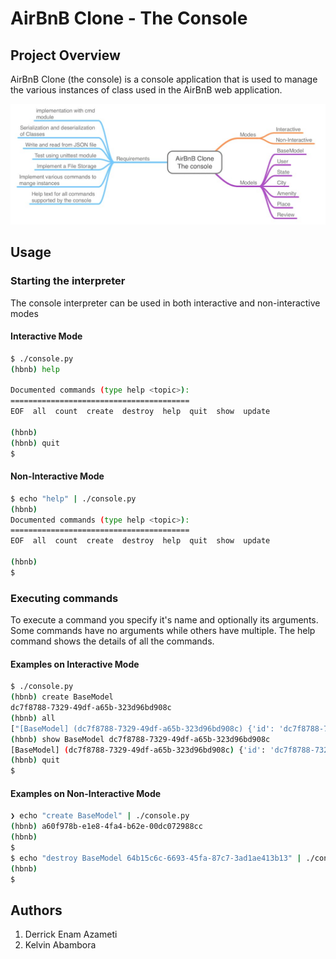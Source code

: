 # AirBnB Clone - The Console

## Project Overview
AirBnB Clone (the console) is a console application that is used to manage the various instances of class used in the AirBnB web application.

![Project Overview](/docs/AirBnB_Console_Project_Overview.jpg)

## Usage

### Starting the interpreter
The console interpreter can be used in both interactive and non-interactive modes

#### Interactive Mode
```bash
$ ./console.py
(hbnb) help

Documented commands (type help <topic>):
========================================
EOF  all  count  create  destroy  help  quit  show  update

(hbnb) 
(hbnb) quit
$
```

#### Non-Interactive Mode
```bash
$ echo "help" | ./console.py
(hbnb) 
Documented commands (type help <topic>):
========================================
EOF  all  count  create  destroy  help  quit  show  update

(hbnb)
$
```

### Executing commands
To execute a command you specify it's name and optionally its arguments. Some commands have no arguments while others have multiple. The help command shows the details of all the commands.

#### Examples on Interactive Mode

```bash
$ ./console.py
(hbnb) create BaseModel
dc7f8788-7329-49df-a65b-323d96bd908c
(hbnb) all
["[BaseModel] (dc7f8788-7329-49df-a65b-323d96bd908c) {'id': 'dc7f8788-7329-49df-a65b-323d96bd908c', 'created_at': datetime.datetime(2024, 3, 10, 20, 19, 26, 112686), 'updated_at': datetime.datetime(2024, 3, 10, 20, 19, 26, 112708)}"]
(hbnb) show BaseModel dc7f8788-7329-49df-a65b-323d96bd908c
[BaseModel] (dc7f8788-7329-49df-a65b-323d96bd908c) {'id': 'dc7f8788-7329-49df-a65b-323d96bd908c', 'created_at': datetime.datetime(2024, 3, 10, 20, 19, 26, 112686), 'updated_at': datetime.datetime(2024, 3, 10, 20, 19, 26, 112708)}
(hbnb) quit
$
```

#### Examples on Non-Interactive Mode

```bash
❯ echo "create BaseModel" | ./console.py
(hbnb) a60f978b-e1e8-4fa4-b62e-00dc072988cc
(hbnb)
$
$ echo "destroy BaseModel 64b15c6c-6693-45fa-87c7-3ad1ae413b13" | ./console.py
(hbnb)
$
```

## Authors
1. Derrick Enam Azameti
2. Kelvin Abambora
